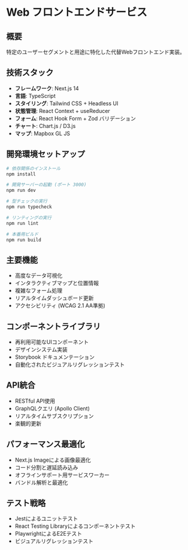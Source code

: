 # Web フロントエンドサービス

## 概要
特定のユーザーセグメントと用途に特化した代替Webフロントエンド実装。

## 技術スタック
- **フレームワーク**: Next.js 14
- **言語**: TypeScript
- **スタイリング**: Tailwind CSS + Headless UI
- **状態管理**: React Context + useReducer
- **フォーム**: React Hook Form + Zod バリデーション
- **チャート**: Chart.js / D3.js
- **マップ**: Mapbox GL JS

## 開発環境セットアップ
```bash
# 依存関係のインストール
npm install

# 開発サーバーの起動 (ポート 3000)
npm run dev

# 型チェックの実行
npm run typecheck

# リンティングの実行
npm run lint

# 本番用ビルド
npm run build
```

## 主要機能
- 高度なデータ可視化
- インタラクティブマップと位置情報
- 複雑なフォーム処理
- リアルタイムダッシュボード更新
- アクセシビリティ (WCAG 2.1 AA準拠)

## コンポーネントライブラリ
- 再利用可能なUIコンポーネント
- デザインシステム実装
- Storybook ドキュメンテーション
- 自動化されたビジュアルリグレッションテスト

## API統合
- RESTful API使用
- GraphQLクエリ (Apollo Client)
- リアルタイムサブスクリプション
- 楽観的更新

## パフォーマンス最適化
- Next.js Imageによる画像最適化
- コード分割と遅延読み込み
- オフラインサポート用サービスワーカー
- バンドル解析と最適化

## テスト戦略
- Jestによるユニットテスト
- React Testing Libraryによるコンポーネントテスト
- PlaywrightによるE2Eテスト
- ビジュアルリグレッションテスト